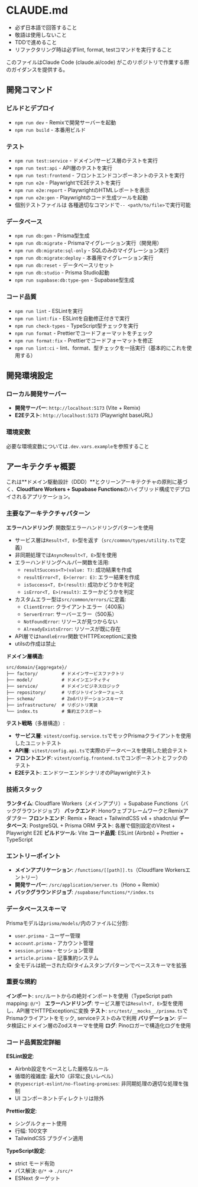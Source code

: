 # CLAUDE.md

- 必ず日本語で回答すること
- 敬語は使用しないこと
- TDDで進めること
- リファクタリング時は必ずlint, format, testコマンドを実行すること

このファイルはClaude Code (claude.ai/code) がこのリポジトリで作業する際のガイダンスを提供する。

## 開発コマンド

### ビルドとデプロイ

- `npm run dev` - Remixで開発サーバーを起動
- `npm run build` - 本番用ビルド

### テスト

- `npm run test:service` - ドメイン/サービス層のテストを実行
- `npm run test:api` - API層のテストを実行
- `npm run test:frontend` - フロントエンドコンポーネントのテストを実行
- `npm run e2e` - PlaywrightでE2Eテストを実行
- `npm run e2e:report` - PlaywrightのHTMLレポートを表示
- `npm run e2e:gen` - Playwrightのコード生成ツールを起動
- 個別テストファイルは 各種適切なコマンドで`-- <path/to/file>`で実行可能

### データベース

- `npm run db:gen` - Prisma型生成
- `npm run db:migrate` - Prismaマイグレーション実行（開発用）
- `npm run db:migrate:sql-only` - SQLのみのマイグレーション実行
- `npm run db:migrate:deploy` - 本番用マイグレーション実行
- `npm run db:reset` - データベースリセット
- `npm run db:studio` - Prisma Studio起動
- `npm run supabase:db:type-gen` - Supabase型生成

### コード品質

- `npm run lint` - ESLintを実行
- `npm run lint:fix` - ESLintを自動修正付きで実行
- `npm run check-types` - TypeScript型チェックを実行
- `npm run format` - Prettierでコードフォーマットをチェック
- `npm run format:fix` - Prettierでコードフォーマットを修正
- `npm run lint:ci` - lint、format、型チェックを一括実行（基本的にこれを使用する）

## 開発環境設定

### ローカル開発サーバー

- **開発サーバー**: `http://localhost:5173` (Vite + Remix)
- **E2Eテスト**: `http://localhost:5173` (Playwright baseURL)

### 環境変数

必要な環境変数については`.dev.vars.example`を参照すること

## アーキテクチャ概要

これは**ドメイン駆動設計（DDD）**とクリーンアーキテクチャの原則に基づく、**Cloudflare Workers + Supabase Functions**のハイブリッド構成でデプロイされるアプリケーション。

### 主要なアーキテクチャパターン

**エラーハンドリング**: 関数型エラーハンドリングパターンを使用

- サービス層は`Result<T, E>`型を返す（`src/common/types/utility.ts`で定義）
- 非同期処理では`AsyncResult<T, E>`型を使用
- エラーハンドリングヘルパー関数を活用:
  - `resultSuccess<T>(value: T)`: 成功結果を作成
  - `resultError<T, E>(error: E)`: エラー結果を作成
  - `isSuccess<T, E>(result)`: 成功かどうかを判定
  - `isError<T, E>(result)`: エラーかどうかを判定
- カスタムエラー型は`src/common/errors/`に定義:
  - `ClientError`: クライアントエラー（400系）
  - `ServerError`: サーバーエラー（500系）
  - `NotFoundError`: リソースが見つからない
  - `AlreadyExistsError`: リソースが既に存在
- API層では`handleError`関数でHTTPExceptionに変換
- utilsの作成は禁止

**ドメイン層構造**:

```
src/domain/{aggregate}/
├── factory/         # ドメインサービスファクトリ
├── model/           # ドメインエンティティ
├── service/         # ドメインビジネスロジック
├── repository/      # リポジトリインターフェース
├── schema/          # Zodバリデーションスキーマ
├── infrastructure/  # リポジトリ実装
└── index.ts         # 集約エクスポート
```

**テスト戦略**（多層構造）:

- **サービス層**: `vitest/config.service.ts`でモックPrismaクライアントを使用したユニットテスト
- **API層**: `vitest/config.api.ts`で実際のデータベースを使用した統合テスト
- **フロントエンド**: `vitest/config.frontend.ts`でコンポーネントとフックのテスト
- **E2Eテスト**: エンドツーエンドシナリオのPlaywrightテスト

### 技術スタック

**ランタイム**: Cloudflare Workers（メインアプリ）+ Supabase Functions（バックグラウンドジョブ）
**バックエンド**: HonoウェブフレームワークとRemixアダプター
**フロントエンド**: Remix + React + TailwindCSS v4 + shadcn/ui
**データベース**: PostgreSQL + Prisma ORM
**テスト**: 各層で個別設定のVitest + Playwright E2E
**ビルドツール**: Vite
**コード品質**: ESLint (Airbnb) + Prettier + TypeScript

### エントリーポイント

- **メインアプリケーション**: `/functions/[[path]].ts`（Cloudflare Workersエントリー）
- **開発サーバー**: `/src/application/server.ts`（Hono + Remix）
- **バックグラウンドジョブ**: `/supabase/functions/*/index.ts`

### データベーススキーマ

Prismaモデルは`prisma/models/`内のファイルに分割:

- `user.prisma` - ユーザー管理
- `account.prisma` - アカウント管理
- `session.prisma` - セッション管理
- `article.prisma` - 記事集約システム
- 全モデルは統一されたID/タイムスタンプパターンでベーススキーマを拡張

### 重要な規約

**インポート**: `src/`ルートからの絶対インポートを使用（TypeScript path mapping: `@/*`）
**エラーハンドリング**: サービス層では`Result<T, E>`型を使用し、API層でHTTPExceptionに変換
**テスト**: `src/test/__mocks__/prisma.ts`でPrismaクライアントをモック, serviceテストのみで利用
**バリデーション**: データ検証にドメイン層のZodスキーマを使用
**ログ**: Pinoロガーで構造化ログを使用

### コード品質設定詳細

**ESLint設定**:

- Airbnb設定をベースとした厳格なルール
- 循環的複雑度: 最大10（非常に良いレベル）
- `@typescript-eslint/no-floating-promises`: 非同期処理の適切な処理を強制
- UI コンポーネントディレクトリは除外

**Prettier設定**:

- シングルクォート使用
- 行幅: 100文字
- TailwindCSS プラグイン適用

**TypeScript設定**:

- strict モード有効
- パス解決: `@/*` → `./src/*`
- ESNext ターゲット
